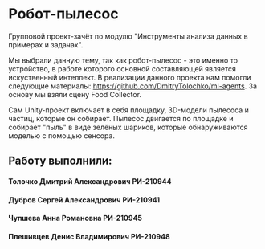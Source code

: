 # Робот-пылесос

Групповой проект-зачёт по модулю "Инструменты анализа данных в примерах и задачах".

Мы выбрали данную тему, так как робот-пылесос - это именно то устройство, в работе которого основной составляющей является искуственный интеллект.
В реализации данного проекта нам помогли следующие материалы: https://github.com/DmitryTolochko/ml-agents. За основу мы взяли сцену Food Collector.

Сам Unity-проект включает в себя площадку, 3D-модели пылесоса и частиц, которые он собирает. Пылесос двигается по площадке и собирает "пыль" в виде зелёных шариков, которые обнаруживаются моделью с помощью сенсора. 

## Работу выполнили:
#### Толочко Дмитрий Александрович РИ-210944
#### Дубров Сергей Александрович РИ-210941
#### Чупшева Анна Романовна РИ-210945
#### Плешивцев Денис Владимирович РИ-210948
